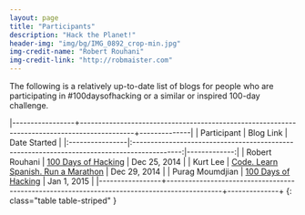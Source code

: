 ```yaml
---
layout: page
title: "Participants"
description: "Hack the Planet!"
header-img: "img/bg/IMG_0892_crop-min.jpg"
img-credit-name: "Robert Rouhani"
img-credit-link: "http://robmaister.com"
---
```


The following is a relatively up-to-date list of blogs for people who are
participating in #100daysofhacking or a similar or inspired 100-day challenge.

|-----------------+---------------------------------------------------------------------------------------------+--------------|
| Participant     |                                          Blog Link                                          | Date Started |
|:----------------|:-------------------------------------------------------------------------------------------:|-------------:|
| Robert Rouhani  | [100 Days of Hacking](http://100daysofhacking.com)                                          | Dec 25, 2014 |
| Kurt Lee        | [Code. Learn Spanish. Run a Marathon](https://medium.com/code-learn-spanish-run-a-marathon) | Dec 29, 2014 |
| Purag Moumdjian | [100 Days of Hacking](http://purag.me/blog/tag/100daysofhacking)                            |  Jan 1, 2015 |
|-----------------+---------------------------------------------------------------------------------------------+--------------+
{: class="table table-striped" }
